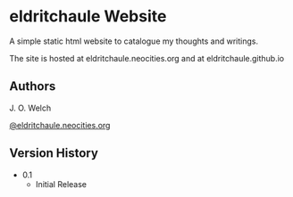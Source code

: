 # eldritchaule Website

A simple static html website to catalogue my thoughts and writings.

The site is hosted at eldritchaule.neocities.org and at eldritchaule.github.io

## Authors

J. O. Welch

[@eldritchaule.neocities.org](https://bsky.app/profile/eldritchaule.neocities.org)

## Version History

* 0.1
    * Initial Release